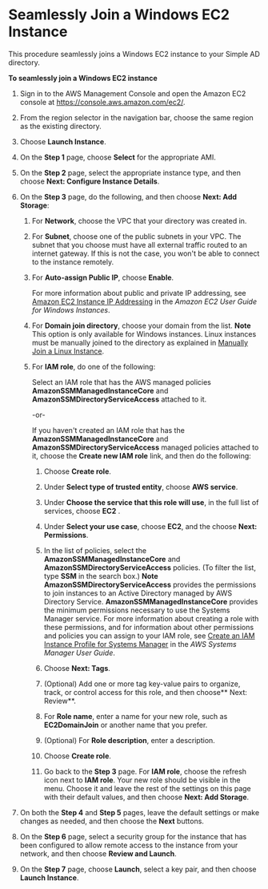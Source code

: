 # Seamlessly Join a Windows EC2 Instance<a name="simple_ad_launching_instance"></a>

This procedure seamlessly joins a Windows EC2 instance to your Simple AD directory\.

**To seamlessly join a Windows EC2 instance**

1. Sign in to the AWS Management Console and open the Amazon EC2 console at [https://console\.aws\.amazon\.com/ec2/](https://console.aws.amazon.com/ec2/)\.

1. From the region selector in the navigation bar, choose the same region as the existing directory\.

1. Choose **Launch Instance**\.

1. On the **Step 1** page, choose **Select** for the appropriate AMI\.

1. On the **Step 2** page, select the appropriate instance type, and then choose **Next: Configure Instance Details**\.

1. On the **Step 3** page, do the following, and then choose **Next: Add Storage**:

   1. For **Network**, choose the VPC that your directory was created in\.

   1. For **Subnet**, choose one of the public subnets in your VPC\. The subnet that you choose must have all external traffic routed to an internet gateway\. If this is not the case, you won't be able to connect to the instance remotely\.

   1. For **Auto\-assign Public IP**, choose **Enable**\.

      For more information about public and private IP addressing, see [Amazon EC2 Instance IP Addressing](https://docs.aws.amazon.com/AWSEC2/latest/WindowsGuide/using-instance-addressing.html) in the *Amazon EC2 User Guide for Windows Instances*\.

   1. For **Domain join directory**, choose your domain from the list\. 
**Note**  
This option is only available for Windows instances\. Linux instances must be manually joined to the directory as explained in [Manually Join a Linux Instance](join_linux_instance.md)\.

   1. For **IAM role**, do one of the following:

      Select an IAM role that has the AWS managed policies **AmazonSSMManagedInstanceCore** and **AmazonSSMDirectoryServiceAccess** attached to it\.

      \-or\-

      If you haven't created an IAM role that has the **AmazonSSMManagedInstanceCore** and **AmazonSSMDirectoryServiceAccess** managed policies attached to it, choose the **Create new IAM role** link, and then do the following:

      1. Choose **Create role**\.

      1. Under **Select type of trusted entity**, choose **AWS service**\.

      1. Under **Choose the service that this role will use**, in the full list of services, choose **EC2** \.

      1. Under **Select your use case**, choose **EC2**, and the choose **Next: Permissions**\.

      1. In the list of policies, select the **AmazonSSMManagedInstanceCore** and **AmazonSSMDirectoryServiceAccess** policies\. \(To filter the list, type **SSM** in the search box\.\) 
**Note**  
**AmazonSSMDirectoryServiceAccess** provides the permissions to join instances to an Active Directory managed by AWS Directory Service\. **AmazonSSMManagedInstanceCore** provides the minimum permissions necessary to use the Systems Manager service\. For more information about creating a role with these permissions, and for information about other permissions and policies you can assign to your IAM role, see [Create an IAM Instance Profile for Systems Manager](https://docs.aws.amazon.com/systems-manager/latest/userguide/setup-instance-profile.html) in the *AWS Systems Manager User Guide*\.

      1. Choose **Next: Tags**\.

      1. \(Optional\) Add one or more tag key\-value pairs to organize, track, or control access for this role, and then choose** Next: Review**\.

      1. For **Role name**, enter a name for your new role, such as **EC2DomainJoin** or another name that you prefer\.

      1. \(Optional\) For **Role description**, enter a description\.

      1. Choose **Create role**\.

      1. Go back to the **Step 3** page\. For **IAM role**, choose the refresh icon next to **IAM role**\. Your new role should be visible in the menu\. Choose it and leave the rest of the settings on this page with their default values, and then choose **Next: Add Storage**\.

1. On both the **Step 4** and **Step 5** pages, leave the default settings or make changes as needed, and then choose the **Next** buttons\.

1. On the **Step 6** page, select a security group for the instance that has been configured to allow remote access to the instance from your network, and then choose **Review and Launch**\.

1. On the **Step 7** page, choose **Launch**, select a key pair, and then choose **Launch Instance**\.